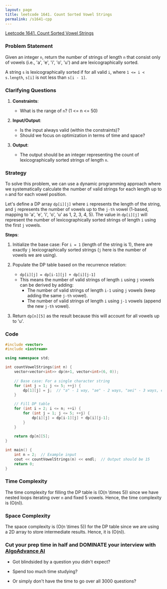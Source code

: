 ```yaml
---
layout: page
title: leetcode 1641. Count Sorted Vowel Strings
permalink: /s1641-cpp
---
```

[Leetcode 1641. Count Sorted Vowel Strings](https://algoadvance.github.io/algoadvance/l1641)
### Problem Statement
Given an integer `n`, return the number of strings of length `n` that consist only of vowels (i.e., 'a', 'e', 'i', 'o', 'u') and are lexicographically sorted.

A string `s` is lexicographically sorted if for all valid `i`, where `1 <= i < s.length`, `s[i]` is not less than `s[i - 1]`.

### Clarifying Questions
1. **Constraints**:
   - What is the range of `n`? (1 <= n <= 50)

2. **Input/Output**:
   - Is the input always valid (within the constraints)?
   - Should we focus on optimization in terms of time and space?

3. **Output**:
   - The output should be an integer representing the count of lexicographically sorted strings of length `n`.

### Strategy
To solve this problem, we can use a dynamic programming approach where we systematically calculate the number of valid strings for each length up to `n` and for each vowel position.

Let's define a DP array `dp[i][j]` where `i` represents the length of the string, and `j` represents the number of vowels up to the `j-th` vowel (1-based, mapping to 'a', 'e', 'i', 'o', 'u' as 1, 2, 3, 4, 5). The value in `dp[i][j]` will represent the number of lexicographically sorted strings of length `i` using the first `j` vowels.

**Steps**:
1. Initialize the base case: For `i = 1` (length of the string is 1), there are exactly `j` lexicographically sorted strings (`j` here is the number of vowels we are using).
2. Populate the DP table based on the recurrence relation:
   - `dp[i][j] = dp[i-1][j] + dp[i][j-1]`
   - This means the number of valid strings of length `i` using `j` vowels can be derived by adding:
     - The number of valid strings of length `i-1` using `j` vowels (keep adding the same `j-th` vowel).
     - The number of valid strings of length `i` using `j-1` vowels (append the new `j-th` vowel).

3. Return `dp[n][5]` as the result because this will account for all vowels up to 'u'.

### Code
```cpp
#include <vector>
#include <iostream>

using namespace std;

int countVowelStrings(int n) {
    vector<vector<int>> dp(n+1, vector<int>(6, 0));
    
    // Base case: For a single character string
    for (int j = 1; j <= 5; ++j) {
        dp[1][j] = j;  // "a" - 1 way, "ae" - 2 ways, "aei" - 3 ways, etc.
    }

    // Fill DP table
    for (int i = 2; i <= n; ++i) {
        for (int j = 1; j <= 5; ++j) {
            dp[i][j] = dp[i-1][j] + dp[i][j-1];
        }
    }
    
    return dp[n][5];
}

int main() {
    int n = 2;  // Example input
    cout << countVowelStrings(n) << endl;  // Output should be 15
    return 0;
}
```

### Time Complexity
The time complexity for filling the DP table is \(O(n \times 5)\) since we have nested loops iterating over `n` and fixed 5 vowels. Hence, the time complexity is \(O(n)\).

### Space Complexity
The space complexity is \(O(n \times 5)\) for the DP table since we are using a 2D array to store intermediate results. Hence, it is \(O(n)\).


### Cut your prep time in half and DOMINATE your interview with [AlgoAdvance AI](https://algoAdvance.com)

- Got blindsided by a question you didn't expect?

- Spend too much time studying?

- Or simply don't have the time to go over all 3000 questions?

